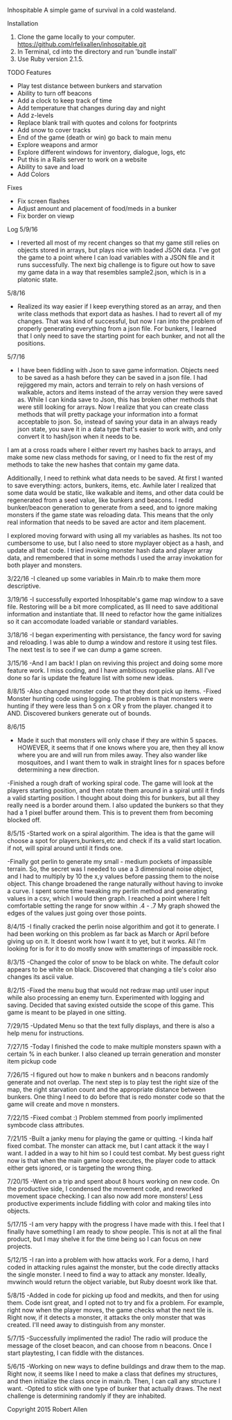 Inhospitable
A simple game of survival in a cold wasteland.

Installation
1. Clone the game locally to your computer. https://github.com/rfelixallen/inhospitable.git
2. In Terminal, cd into the directory and run 'bundle install'
3. Use Ruby version 2.1.5.

TODO
Features
* Play test distance between bunkers and starvation
* Ability to turn off beacons
* Add a clock to keep track of time
* Add temperature that changes during day and night
* Add z-levels
* Replace blank trail with quotes and colons for footprints
* Add snow to cover tracks
* End of the game (death or win) go back to main menu
* Explore weapons and armor
* Explore different windows for inventory, dialogue, logs, etc
* Put this in a Rails server to work on a website
* Ability to save and load
* Add Colors


Fixes
* Fix screen flashes
* Adjust amount and placement of food/meds in a bunker
* Fix border on viewp

Log
5/9/16
- I reverted all most of my recent changes so that my game still relies on objects stored in arrays, but plays nice with loaded JSON data. I've got the game to a point where I can load variables with a JSON file and it runs successfully. The next big challenge is to figure out how to save my game data in a way that resembles sample2.json, which is in a platonic state.

5/8/16
- Realized its way easier if I keep everything stored as an array, and then write class methods that export data as hashes. I had to revert all of my changes. That was kind of successful, but now I ran into the problem of properly generating everything from a json file. For bunkers, I learned that I only need to save the starting point for each bunker, and not all the positions.

5/7/16
- I have been fiddling with Json to save game information. Objects need to be saved as a hash before they can be saved in a json file. I had rejiggered my main, actors and terrain to rely on hash versions of walkable, actors and items instead of the array version they were saved as. While I can kinda save to Json, this has broken other methods that were still looking for arrays. Now I realize that you can create class methods that will pretty package your information into a format acceptable to json. So, instead of saving your data in an always ready json state, you save it in a data type that's easier to work with, and only convert it to hash/json when it needs to be.

I am at a cross roads where I either revert my hashes back to arrays, and make some new class methods for saving, or I need to fix the rest of my methods to take the new hashes that contain my game data.

Additionally, I need to rethink what data needs to be saved. At first I wanted to save everything: actors, bunkers, items, etc. Awhile later I realized that some data would be static, like walkable and items, and other data could be regenerated from a seed value, like bunkers and beacons. I redid bunker/beacon generation to generate from a seed, and to ignore making monsters if the game state was reloading data. This means that the only real information that needs to be saved are actor and item placement.

I explored moving forward with using all my variables as hashes. Its not too cumbersome to use, but I also need to store myplayer object as a hash, and update all that code. I tried invoking monster hash data and player array data, and remembered that in some methods I used the array invokation for both player and monsters. 

3/22/16
-I cleaned up some variables in Main.rb to make them more descriptive.

3/19/16
-I successfully exported Inhospitable's game map window to a save file. Restoring will be a bit more complicated, as Ill need to save additional information and instantiate that. Ill need to refactor how the game initializes so it can accomodate loaded variable or standard variables.

3/18/16
-I began experimenting with persistance, the fancy word for saving and reloading. I was able to dump a window and restore it using test files. The next test is to see if we can dump a game screen.

3/15/16
-And I am back! I plan on reviving this project and doing some more feature work. I miss coding, and I have ambitious roguelike plans. All I've done so far is update the feature list with some new ideas.

8/8/15
-Also changed monster code so that they dont pick up items.
-Fixed Monster hunting code using logging. The problem is that monsters were hunting if they were less than 5 on x OR y from the player. changed it to AND. Discovered bunkers generate out of bounds. 

8/6/15
- Made it such that monsters will only chase if they are within 5 spaces. HOWEVER, it seems that if one knows where you are, then they all know where you are and will run from miles away. They also wander like mosquitoes, and I want them to walk in straight lines for n spaces before determining a new direction.

-Finished a rough draft of working spiral code. The game will look at the players starting position, and then rotate them around in a spiral until it finds a valid starting position. I thought about doing this for bunkers, but all they really need is a border around them. I also updated the bunkers so that they had a 1 pixel buffer around them. This is to prevent them from becoming blocked off.

8/5/15
-Started work on a spiral algorithim. The idea is that the game will choose a spot for players,bunkers,etc and check if its a valid start location. if not, will spiral around until it finds one.

-Finally got perlin to generate my small - medium pockets of impassible terrain. So, the secret was I needed to use a 3 dimensional noise object, and I had to multiply by 10 the x,y values before passing them to the noise object. This change broadened the range naturally without having to invoke a curve. I spent some time tweaking my perlin method and generating values in a csv, which I would then graph. I reached a point where I felt comfortable setting the range for snow within .4 - .7 My graph showed the edges of the values just going over those points. 

8/4/15
-I finally cracked the perlin noise algorithim and got it to generate. I had been working on this problem as far back as March or April before giving up on it. It doesnt work how I want it to yet, but it works. All I'm looking for is for it to do mostly snow with smatterings of impassible rock.

8/3/15
-Changed the color of snow to be black on white. The default color appears to be white on black. Discovered that changing a tile's color also changes its ascii value.

8/2/15
-Fixed the menu bug that would not redraw map until user input while also processing an enemy turn. Experimented with logging and saving. Decided that saving existed outside the scope of this game. This game is meant to be played in one sitting.

7/29/15
-Updated Menu so that the text fully displays, and there is also a help menu for instructions.

7/27/15
-Today I finished the code to make multiple monsters spawn with a certain % in each bunker. I also cleaned up terrain generation and monster item pickup code

7/26/15
-I figured out how to make n bunkers and n beacons randomly generate and not overlap. The next step is to play test the right size of the map, the right starvation count and the appropriate distance between bunkers. One thing I need to do before that is redo monster code so that the game will create and move n monsters.

7/22/15
-Fixed combat :) Problem stemmed from poorly implimented symbcode class attributes.

7/21/15
-Built a janky menu for playing the game or quitting.
-I kinda half fixed combat. The monster can attack me, but I cant attack it the way I want. I added in a way to hit him so I could test combat. My best guess right now is that when the main game loop executes, the player code to attack either gets ignored, or is targeting the wrong thing. 

7/20/15
-Went on a trip and spent about 8 hours working on new code. On the productive side, I condensed the movement code, and reworked movement space checking. I can also now add more monsters! Less productive experiments include fiddling with color and making tiles into objects.

5/17/15
-I am very happy with the progress I have made with this. I feel that I finally have something I am ready to show people. This is not at all the final product, but I may shelve it for the time being so I can focus on new projects.

5/12/15
-I ran into a problem with how attacks work. For a demo, I hard coded in attacking rules against the monster, but the code directly attacks the single monster. I need to find a way to attack any monster. Ideally, mvwinch would return the object variable, but Ruby doesnt work like that.

5/8/15
-Added in code for picking up food and medkits, and then for using them. Code isnt great, and I opted not to try and fix a problem. For example, right now when the player moves, the game checks what the next tile is. Right now, if it detects a monster, it attacks the only monster that was created. I'll need away to distinguish from any monster.

5/7/15
-Successfully implimented the radio! The radio will produce the message of the closet beacon, and can choose from n beacons. Once I start playtesting, I can fiddle with the distances.

5/6/15
-Working on new ways to define buildings and draw them to the map. Right now, it seems like I need to make a class that defines my structures, and then initialize the class once in main.rb. Then, I can call any structure I want.
-Opted to stick with one type of bunker that actually draws. The next challenge is determining randomly if they are inhabited.

Copyright 2015 Robert Allen